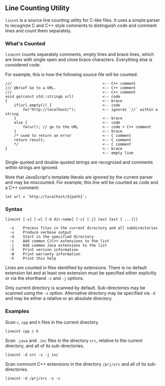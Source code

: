 ## Line Counting Utility

`lincnt` is a source line counting utility for C-like files. It uses a simple
parser to recognize C and C++ style comments to distinguish code and comment
lines and count them separately.

### What's Counted

`linecnt` counts separately comments, empty lines and brace lines, which are
lines with single open and close brace characters. Everything else is considered
code.

For example, this is how the following source file will be counted:

    ///                                         <-- C++ comment
    /// @brief Go to a URL.                     <-- C++ comment
    ///                                         <-- C++ comment
    void go(const std::string& url)             <-- code
    {                                           <-- brace
        if(url.empty()) {                       <-- code
            fw("http://localhost/");            <-- ignores `//` within a string
        }                                       <-- brace
        else {                                  <-- code
            fw(url); // go to the URL           <-- code + C++ comment
        }                                       <-- brace
        /* used to return an error              <-- C comment
        return result;                          <-- C comment
        */                                      <-- C comment
    }                                           <-- brace
                                                <-- empty line

Single-quoted and double-quoted strings are recognized and comments within
strings are ignored.

Note that JavaScript's template literals are ignored by the current parser
and may be miscounted. For example, this line will be counted as code and a
C++ comment:

    let url = `http://localhost/${path}`;

### Syntax

    linecnt [-s] [-v] [-d dir-name] [-c] [-j] [ext [ext [ ...]]]

      -s    Process files in the current directory and all subdirectories
      -v    Produce verbose output
      -d    Start in the specified directory
      -c    Add common C/C++ extensions to the list
      -j    Add common Java extensions to the list
      -V    Print version information
      -W    Print warranty information
      -h    Print this help

Lines are counted in files identified by extensions. There is no default extension
list and at least one extension must be specified either explicitly or via the
shorthand `-c` and `-j` options.

Only current directory is scanned by default. Sub-directories may be scanned using
the `-s` option. Alternative directory may be specified via `-d` and may be either
a relative or an absolute directory.

### Examples

Scan `c`, `cpp` and `h` files in the current directory.

    linecnt cpp c h

Scan `.java` and `.inc` files in the directory `src`, relative to the current
directory, and all of its sub-directories.

    linecnt -d src -s -j inc

Scan commont C++ extensions in the directory `/prj/src` and all of its sub-directories.

    linecnt -d /prj/src -s -c

